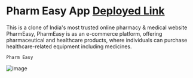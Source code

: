 
# Pharm Easy App  **[Deployed Link](https://bright-nasturtium-5fc334.netlify.app/)**

This is a clone of India's most trusted online pharmacy & medical website PharmEasy,
PharmEasy is as an e-commerce platform, offering pharmaceutical and healthcare products, where individuals can purchase healthcare-related equipment including medicines.

```Pharm Easy ```

![image](https://user-images.githubusercontent.com/97351159/199207187-1605a618-2e09-4112-90b0-b752d9d53495.png)

